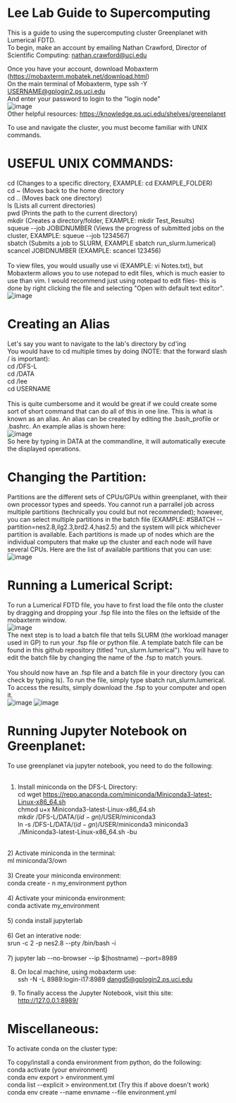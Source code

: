 # Lee Lab Guide to Supercomputing
This is a guide to using the supercomputing cluster Greenplanet with Lumerical FDTD.<br />
To begin, make an account by emailing Nathan Crawford, Director of Scientific Computing: nathan.crawford@uci.edu<br />

Once you have your account, download Mobaxterm (https://mobaxterm.mobatek.net/download.html)<br />
On the main terminal of Mobaxterm, type ssh -Y USERNAME@gplogin2.ps.uci.edu<br />
And enter your password to login to the "login node"<br />
![image](https://github.com/Howard-Lee-Nanophotonics-Lab/Lee-Lab-Guide-to-Supercomputing/assets/104177475/45e04dc0-5c9f-4bcf-a8ad-4af6ffd713e7)
<br />
Other helpful resources: https://knowledge.ps.uci.edu/shelves/greenplanet

To use and navigate the cluster, you must become familiar with UNIX commands.<br />

# USEFUL UNIX COMMANDS:<br />
cd (Changes to a specific directory, EXAMPLE: cd EXAMPLE_FOLDER)<br />
cd ~ (Moves back to the home directory<br />
cd .. (Moves back one directory)<br />
ls (Lists all current directories)<br />
pwd (Prints the path to the current directory)<br />
mkdir (Creates a directory/folder, EXAMPLE: mkdir Test_Results)<br />
squeue --job JOBIDNUMBER (Views the progress of submitted jobs on the cluster, EXAMPLE: squeue --job 1234567)<br />
sbatch (Submits a job to SLURM, EXAMPLE sbatch run_slurm.lumerical)<br />
scancel JOBIDNUMBER (EXAMPLE: scancel 123456) 
<br />
<br />
To view files, you would usually use vi (EXAMPLE: vi Notes.txt), but Mobaxterm allows you to use notepad to edit files, which is much easier to use than vim. I would recommend just using notepad to edit files- this is done by right clicking the file and selecting "Open with default text editor". 
<br />
![image](https://github.com/Howard-Lee-Nanophotonics-Lab/Lee-Lab-Guide-to-Supercomputing/assets/104177475/6dda874d-4997-4ae6-a932-3fb767f8f358)
# Creating an Alias
Let's say you want to navigate to the lab's directory by cd'ing <br />
You would have to cd multiple times by doing (NOTE: that the forward slash / is important): <br />
cd /DFS-L <br />
cd /DATA <br />
cd /lee <br />
cd USERNAME <br />
<br />
This is quite cumbersome and it would be great if we could create some sort of short command that can do all of this in one line. This is what is known as an alias. An alias can be created by editing the .bash_profile or .bashrc. An example alias is shown here:
<br />
![image](https://github.com/Howard-Lee-Nanophotonics-Lab/Lee-Lab-Guide-to-Supercomputing/assets/104177475/0cc81a76-0a0f-4b36-9898-31d91a5d5e38)
<br />
So here by typing in DATA at the commandline, it will automatically execute the displayed operations.
<br />

# Changing the Partition:<br />
Partitions are the different sets of CPUs/GPUs within greenplanet, with their own processor types and speeds. You cannot run a parrallel job across multiple partitions (technically you could but not recommended); however, you can select multiple partitions in the batch file (EXAMPLE: #SBATCH --partition=nes2.8,ilg2.3,brd2.4,has2.5) and the system will pick whichever partition is available. Each partitions is made up of nodes which are the individual computers that make up the cluster and each node will have several CPUs. Here are the list of available partitions that you can use:<br />
![image](https://github.com/Howard-Lee-Nanophotonics-Lab/Lee-Lab-Guide-to-Supercomputing/assets/104177475/b94e3d9c-034a-44cd-aeaa-2e9835491756)<br />

# Running a Lumerical Script:<br />
To run a Lumerical FDTD file, you have to first load the file onto the cluster by dragging and dropping your .fsp file into the files on the leftside of the mobaxterm window.<br />
![image](https://github.com/Howard-Lee-Nanophotonics-Lab/Lee-Lab-Guide-to-Supercomputing/assets/104177475/0ab554d9-ff81-411e-80ad-98d52ca5bb1e)<br />
The next step is to load a batch file that tells SLURM (the workload manager used in GP) to run your .fsp file or python file. A template batch file can be found in this github repository (titled "run_slurm.lumerical"). You will have to edit the batch file by changing the name of the .fsp to match yours.
<br />
<br />
You should now have an .fsp file and a batch file in your directory (you can check by typing ls).
To run the file, simply type sbatch run_slurm.lumerical. To access the results, simply download the .fsp to your computer and open it.
<br />
![image](https://github.com/Howard-Lee-Nanophotonics-Lab/Lee-Lab-Guide-to-Supercomputing/assets/104177475/b035ee84-e5a6-4eea-b54e-8cf09e72c3e1)
![image](https://github.com/Howard-Lee-Nanophotonics-Lab/Lee-Lab-Guide-to-Supercomputing/assets/104177475/927e3e51-83ec-4fba-a8d8-4e3f32f62c67)
# Running Jupyter Notebook on Greenplanet:<br />
To use greenplanet via jupyter notebook, you need to do the following: <br />
<br />
1) Install miniconda on the DFS-L Directory: <br />
cd wget https://repo.anaconda.com/miniconda/Miniconda3-latest-Linux-x86_64.sh <br />
chmod u+x Miniconda3-latest-Linux-x86_64.sh <br />
mkdir /DFS-L/DATA/$(id -gn)/$USER/miniconda3 <br />
ln -s /DFS-L/DATA/$(id -gn)/$USER/miniconda3 miniconda3 <br />
./Miniconda3-latest-Linux-x86_64.sh -bu <br />
<br />
2) Activate miniconda in the terminal:<br />
ml miniconda/3/own<br />
<br />
3) Create your miniconda environment:<br />
conda create - n my_environment python<br />
<br />
4) Activate your miniconda environment:<br />
conda activate my_environment<br />
<br />
5) conda install jupyterlab<br />
<br />
6) Get an interative node:<br />
srun -c 2 -p nes2.8 --pty /bin/bash -i <br />
<br />
7) jupyter lab --no-browser --ip $(hostname) --port=8989 <br />

8) On local machine, using mobaxterm use: <br />
ssh -N -L 8989:login-i17:8989 dangd5@gplogin2.ps.uci.edu <br />

9) To finally access the Jupyter Notebook, visit this site: http://127.0.0.1:8989/
# Miscellaneous:<br />
To activate conda on the cluster type: <br />

To copy/install a conda environment from python, do the following:<br />
conda activate (your environment)<br />
conda env export > environment.yml<br />
conda list --explicit > environment.txt (Try this if above doesn't work)<br />
conda env create --name envname --file environment.yml <br />



